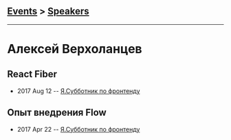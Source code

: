 ## [Events](../README.md) > [Speakers](../speakers.md)
---

# Алексей Верхоланцев

## React Fiber
- 2017 Aug 12 -- [Я.Субботник по фронтенду](https://events.yandex.ru/lib/talks/4842/)    
## Опыт внедрения Flow
- 2017 Apr 22 -- [Я.Субботник по фронтенду](https://events.yandex.ru/lib/talks/4564/)    
